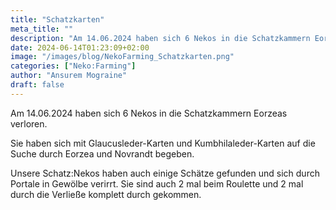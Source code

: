 ```yaml
---
title: "Schatzkarten"
meta_title: ""
description: "Am 14.06.2024 haben sich 6 Nekos in die Schatzkammern Eorzeas verloren"
date: 2024-06-14T01:23:09+02:00
image: "/images/blog/NekoFarming_Schatzkarten.png"
categories: ["Neko:Farming"]
author: "Ansurem Mograine"
draft: false
---
```


Am 14.06.2024 haben sich 6 Nekos in die Schatzkammern Eorzeas verloren.

Sie haben sich mit Glaucusleder-Karten und Kumbhilaleder-Karten auf die Suche durch Eorzea und Novrandt begeben.

Unsere Schatz:Nekos haben auch einige Schätze gefunden und sich durch Portale in Gewölbe verirrt.
Sie sind auch 2 mal beim Roulette und 2 mal durch die Verließe komplett durch gekommen.